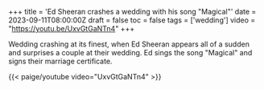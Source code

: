 +++
title = 'Ed Sheeran crashes a wedding with his song "Magical"'
date = 2023-09-11T08:00:00Z
draft = false
toc = false
tags = ['wedding']
video = "https://youtu.be/UxvGtGaNTn4"
+++

Wedding crashing at its finest, when Ed Sheeran appears all of a sudden and surprises a couple at their wedding. Ed sings the song "Magical" and signs their marriage certificate.

{{< paige/youtube video="UxvGtGaNTn4" >}}